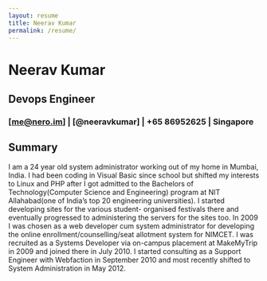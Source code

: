 ```yaml
---
layout: resume
title: Neerav Kumar
permalink: /resume/
---
```

Neerav Kumar
=========
## Devops Engineer
### [me@nero.im] | [@neeravkumar] | +65 86952625 | Singapore

## Summary

I am a 24 year old system administrator working out of my home in Mumbai, India. I had been coding in Visual Basic since school but shifted my interests to Linux and PHP after I got admitted to the Bachelors of Technology(Computer Science and Engineering) program at NIT Allahabad(one of India’s top 20 engineering universities). I started developing sites for the various student- organised festivals there and eventually progressed to administering the servers for the sites too. In 2009 I was chosen as a web developer cum system administrator for developing the online enrollment/counselling/seat allotment system for NIMCET. I was recruited as a Systems Developer via on-campus placement at MakeMyTrip in 2009 and joined there in July 2010.
I started consulting as a Support Engineer with Webfaction in September 2010 and most recently shifted to System Administration in May 2012.
